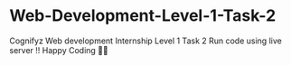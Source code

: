 # Web-Development-Level-1-Task-2
Cognifyz Web development Internship Level 1 Task 2  Run code using live server !!  Happy Coding 🚀🙌
